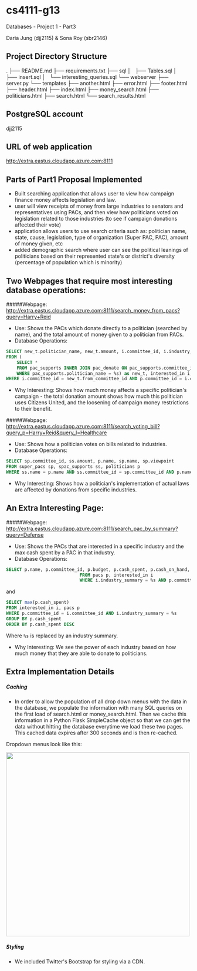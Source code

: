 # cs4111-g13

Databases - Project 1 - Part3

Daria Jung (djj2115) & Sona Roy (sbr2146)

Project Directory Structure
----------------------------
.
├── README.md
├── requirements.txt
├── sql
│   ├── Tables.sql
│   ├── insert.sql
│   └── interesting_queries.sql
└── webserver
    ├── server.py
    └── templates
        ├── another.html
        ├── error.html
        ├── footer.html
        ├── header.html
        ├── index.html
        ├── money_search.html
        ├── politicians.html
        ├── search.html
        └── search_results.html


PostgreSQL account
-------------------------------------
djj2115

URL of web application
-------------------------------------
http://extra.eastus.cloudapp.azure.com:8111

Parts of Part1 Proposal Implemented
-------------------------------------
- Built searching application that allows user to view how campaign finance money affects legislation and law.
- user will view receipts of money from large industries to senators and representatives using PACs, and then view how politicians voted on legislation related to those industries (to see if campaign donations affected their vote)
- application allows users to use search criteria such as: politician name, state, cause, legislation, type of organization (Super PAC, PAC), amount of money given, etc 
- added demographic search where user can see the political leanings of politicians based on their represented state's or district's diversity (percentage of population which is minority)

Two Webpages that require most interesting database operations:
-------------------------------------
#####Webpage: http://extra.eastus.cloudapp.azure.com:8111/search_money_from_pacs?query=Harry+Reid
* Use: Shows the PACs which donate directly to a politician (searched by name), and the total amount of money given to a politician from PACs.
* Database Operations:
```SQL  
SELECT new_t.politician_name, new_t.amount, i.committee_id, i.industry_summary, p.name  
FROM (  
	SELECT *  
	FROM pac_supports INNER JOIN pac_donate ON pac_supports.committee_id = pac_donate.to_committee_id  
	WHERE pac_supports.politician_name = %s) as new_t, interested_in i, pacs p  
WHERE i.committee_id = new_t.from_committee_id AND p.committee_id = i.committee_id
```
* Why Interesting: Shows how much money affects a specific politician's campaign - the total donation amount shows how much this politician uses Citizens United, and the loosening of campaign money restrictions to their benefit.

#####Webpage: http://extra.eastus.cloudapp.azure.com:8111/search_voting_bill?query_p=Harry+Reid&query_l=Healthcare
* Use: Shows how a politician votes on bills related to industries.
* Database Operations:
```SQL
SELECT sp.committee_id, ss.amount, p.name, sp.name, sp.viewpoint
FROM super_pacs sp, spac_supports ss, politicians p
WHERE ss.name = p.name AND ss.committee_id = sp.committee_id AND p.name = %s
```
* Why Interesting: Shows how a politician's implementation of actual laws are affected by donations from specific industries.

An Extra Interesting Page:
--------------------------
#####Webpage: http://extra.eastus.cloudapp.azure.com:8111/search_pac_by_summary?query=Defense
* Use: Shows the PACs that are interested in a specific industry and the max cash spent by a PAC in that industry.
* Database Operations:
```SQL
SELECT p.name, p.committee_id, p.budget, p.cash_spent, p.cash_on_hand, p.registrant, i.industry_summary
                            FROM pacs p, interested_in i
                            WHERE i.industry_summary = %s AND p.committee_id = i.committee_id
```

and 

```SQL
SELECT max(p.cash_spent)
FROM interested_in i, pacs p
WHERE p.committee_id = i.committee_id AND i.industry_summary = %s
GROUP BY p.cash_spent
ORDER BY p.cash_spent DESC
```

Where ```%s``` is replaced by an industry summary.

* Why Interesting: We see the power of each industry based on how much money that they are able to donate to politicians.

Extra Implementation Details
-----------------------------
##### Caching

* In order to allow the population of all drop down menus with the data in the database, we populate the information with many SQL queries on the first load of search.html or money_search.html. Then we cache this information in a Python Flask SimpleCache object so that we can get the data without hitting the database everytime we load these two pages. This cached data expires after 300 seconds and is then re-cached.

Dropdown menus look like this:

<img src="http://i.imgur.com/opNC4D1.png" width="500"/>

##### Styling
* We included Twitter's Bootstrap for styling via a CDN. 

